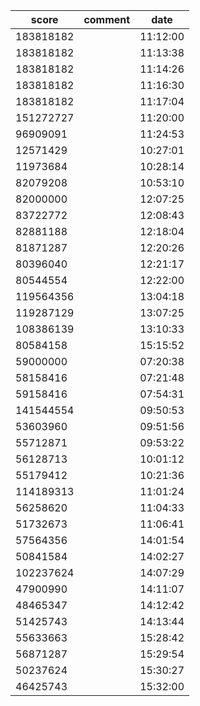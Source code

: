 |score|comment|date|
|------|------|------|
|183818182||11:12:00|
|183818182||11:13:38|
|183818182||11:14:26|
|183818182||11:16:30|
|183818182||11:17:04|
|151272727||11:20:00|
|96909091||11:24:53|
|12571429||10:27:01|
|11973684||10:28:14|
|82079208||10:53:10|
|82000000||12:07:25|
|83722772||12:08:43|
|82881188||12:18:04|
|81871287||12:20:26|
|80396040||12:21:17|
|80544554||12:22:00|
|119564356||13:04:18|
|119287129||13:07:25|
|108386139||13:10:33|
|80584158||15:15:52|
|59000000||07:20:38|
|58158416||07:21:48|
|59158416||07:54:31|
|141544554||09:50:53|
|53603960||09:51:56|
|55712871||09:53:22|
|56128713||10:01:12|
|55179412||10:21:36|
|114189313||11:01:24|
|56258620||11:04:33|
|51732673||11:06:41|
|57564356||14:01:54|
|50841584||14:02:27|
|102237624||14:07:29|
|47900990||14:11:07|
|48465347||14:12:42|
|51425743||14:13:44|
|55633663||15:28:42|
|56871287||15:29:54|
|50237624||15:30:27|
|46425743||15:32:00|
